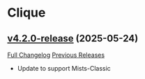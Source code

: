 # Clique

## [v4.2.0-release](https://github.com/jnwhiteh/Clique/tree/v4.2.0-release) (2025-05-24)
[Full Changelog](https://github.com/jnwhiteh/Clique/compare/v4.1.1-release...v4.2.0-release) [Previous Releases](https://github.com/jnwhiteh/Clique/releases)

- Update to support Mists-Classic  
